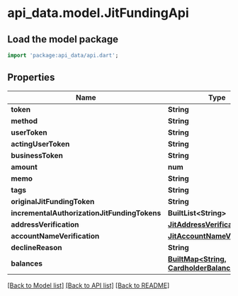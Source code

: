 # api_data.model.JitFundingApi

## Load the model package
```dart
import 'package:api_data/api.dart';
```

## Properties
Name | Type | Description | Notes
------------ | ------------- | ------------- | -------------
**token** | **String** |  | 
**method** | **String** |  | 
**userToken** | **String** |  | 
**actingUserToken** | **String** |  | [optional] 
**businessToken** | **String** |  | [optional] 
**amount** | **num** |  | 
**memo** | **String** |  | [optional] 
**tags** | **String** |  | [optional] 
**originalJitFundingToken** | **String** |  | [optional] 
**incrementalAuthorizationJitFundingTokens** | **BuiltList&lt;String&gt;** |  | [optional] 
**addressVerification** | [**JitAddressVerification**](JitAddressVerification.md) |  | [optional] 
**accountNameVerification** | [**JitAccountNameVerification**](JitAccountNameVerification.md) |  | [optional] 
**declineReason** | **String** |  | [optional] 
**balances** | [**BuiltMap&lt;String, CardholderBalance&gt;**](CardholderBalance.md) |  | [optional] 

[[Back to Model list]](../README.md#documentation-for-models) [[Back to API list]](../README.md#documentation-for-api-endpoints) [[Back to README]](../README.md)


